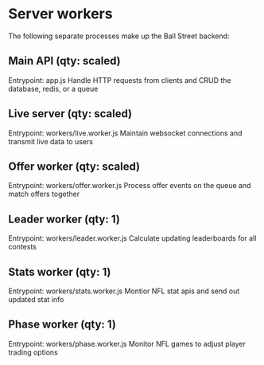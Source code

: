 # Server workers

The following separate processes make up the Ball Street backend:

## Main API (qty: scaled)
Entrypoint: app.js
Handle HTTP requests from clients and CRUD the database, redis, or a queue

## Live server (qty: scaled)
Entrypoint: workers/live.worker.js
Maintain websocket connections and transmit live data to users

## Offer worker (qty: scaled)
Entrypoint: workers/offer.worker.js
Process offer events on the queue and match offers together

## Leader worker (qty: 1)
Entrypoint: workers/leader.worker.js
Calculate updating leaderboards for all contests

## Stats worker (qty: 1)
Entrypoint: workers/stats.worker.js
Montior NFL stat apis and send out updated stat info

## Phase worker (qty: 1)
Entrypoint: workers/phase.worker.js
Monitor NFL games to adjust player trading options